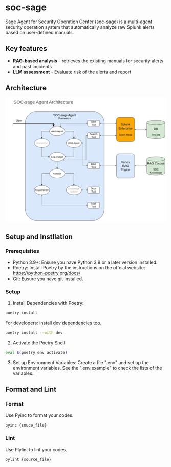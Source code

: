 # soc-sage
Sage Agent for Security Operation Center (soc-sage) is a multi-agent security operation system that automatically analyze raw Splunk alerts based on user-defined manuals.

## Key features
- **RAG-based analysis** - retrieves the existing manuals for security alerts and past incidents
- **LLM assessment** - Evaluate risk of the alerts and report

## Architecture
![Agent Architecture](agent-architecture.png)

## Setup and Instllation

### Prerequisites
- Python 3.9+: Ensure you have Python 3.9 or a later version installed.
- Poetry: Install Poetry by the instructions on the offcial website: https://python-poetry.org/docs/
- Git: Eusure you have git installed.

### Setup
1. Install Dependencies with Poetry:
```bash
poetry install
```
For developers: install dev dependencies too.
```bash
poetry install --with dev
```

2. Activate the Poetry Shell
```bash
eval $(poetry env activate)
```
3. Set up Environment Variables: Create a file ".env" and set up the environment variables. See the ".env.example" to check the lists of the variables.

## Format and Lint

### Format
Use Pyinc to format your codes.
```bash
pyinc {souce_file}
```

### Lint
Use Plylint to lint your codes.
```bash
pylint {source_file}
```